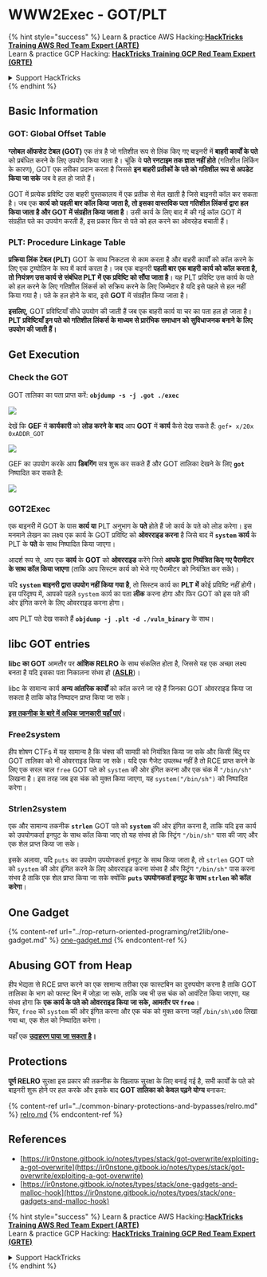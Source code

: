 # WWW2Exec - GOT/PLT

{% hint style="success" %}
Learn & practice AWS Hacking:<img src="/.gitbook/assets/arte.png" alt="" data-size="line">[**HackTricks Training AWS Red Team Expert (ARTE)**](https://training.hacktricks.xyz/courses/arte)<img src="/.gitbook/assets/arte.png" alt="" data-size="line">\
Learn & practice GCP Hacking: <img src="/.gitbook/assets/grte.png" alt="" data-size="line">[**HackTricks Training GCP Red Team Expert (GRTE)**<img src="/.gitbook/assets/grte.png" alt="" data-size="line">](https://training.hacktricks.xyz/courses/grte)

<details>

<summary>Support HackTricks</summary>

* Check the [**subscription plans**](https://github.com/sponsors/carlospolop)!
* **Join the** 💬 [**Discord group**](https://discord.gg/hRep4RUj7f) or the [**telegram group**](https://t.me/peass) or **follow** us on **Twitter** 🐦 [**@hacktricks\_live**](https://twitter.com/hacktricks\_live)**.**
* **Share hacking tricks by submitting PRs to the** [**HackTricks**](https://github.com/carlospolop/hacktricks) and [**HackTricks Cloud**](https://github.com/carlospolop/hacktricks-cloud) github repos.

</details>
{% endhint %}

## **Basic Information**

### **GOT: Global Offset Table**

**ग्लोबल ऑफसेट टेबल (GOT)** एक तंत्र है जो गतिशील रूप से लिंक किए गए बाइनरी में **बाहरी कार्यों के पते** को प्रबंधित करने के लिए उपयोग किया जाता है। चूंकि ये **पते रनटाइम तक ज्ञात नहीं होते** (गतिशील लिंकिंग के कारण), GOT एक तरीका प्रदान करता है जिससे **इन बाहरी प्रतीकों के पते को गतिशील रूप से अपडेट किया जा सके** जब वे हल हो जाते हैं।

GOT में प्रत्येक प्रविष्टि उस बाहरी पुस्तकालय में एक प्रतीक से मेल खाती है जिसे बाइनरी कॉल कर सकता है। जब एक **कार्य को पहली बार कॉल किया जाता है, तो इसका वास्तविक पता गतिशील लिंकर्स द्वारा हल किया जाता है और GOT में संग्रहीत किया जाता है**। उसी कार्य के लिए बाद में की गई कॉल GOT में संग्रहीत पते का उपयोग करती हैं, इस प्रकार फिर से पते को हल करने का ओवरहेड बचाती हैं।

### **PLT: Procedure Linkage Table**

**प्रक्रिया लिंक टेबल (PLT)** GOT के साथ निकटता से काम करता है और बाहरी कार्यों को कॉल करने के लिए एक ट्रम्पोलिन के रूप में कार्य करता है। जब एक बाइनरी **पहली बार एक बाहरी कार्य को कॉल करता है, तो नियंत्रण उस कार्य से संबंधित PLT में एक प्रविष्टि को सौंपा जाता है**। यह PLT प्रविष्टि उस कार्य के पते को हल करने के लिए गतिशील लिंकर्स को सक्रिय करने के लिए जिम्मेदार है यदि इसे पहले से हल नहीं किया गया है। पते के हल होने के बाद, इसे **GOT** में संग्रहीत किया जाता है।

**इसलिए,** GOT प्रविष्टियाँ सीधे उपयोग की जाती हैं जब एक बाहरी कार्य या चर का पता हल हो जाता है। **PLT प्रविष्टियाँ इन पते को गतिशील लिंकर्स के माध्यम से प्रारंभिक समाधान को सुविधाजनक बनाने के लिए उपयोग की जाती हैं।**

## Get Execution

### Check the GOT

GOT तालिका का पता प्राप्त करें: **`objdump -s -j .got ./exec`**

![](<../../.gitbook/assets/image (121).png>)

देखें कि **GEF** में **कार्यकारी** को **लोड करने के बाद** आप **GOT** में **कार्य** कैसे देख सकते हैं: `gef➤ x/20x 0xADDR_GOT`

![](<../../.gitbook/assets/image (620) (1) (1) (1) (1) (1) (1) (1) (1) (1) (1) (1) (1) (1) (1) (1) (1) (1) (1) (1) (1) (1) (1) (1) (1) (1) (1) (1) (1) (1) (1) (1) (1) (2) (2) (2).png>)

GEF का उपयोग करके आप **डिबगिंग** सत्र शुरू कर सकते हैं और GOT तालिका देखने के लिए **`got`** निष्पादित कर सकते हैं:

![](<../../.gitbook/assets/image (496).png>)

### GOT2Exec

एक बाइनरी में GOT के पास **कार्य या** PLT अनुभाग के **पते** होते हैं जो कार्य के पते को लोड करेगा। इस मनमाने लेखन का लक्ष्य एक कार्य के GOT प्रविष्टि को **ओवरराइड करना** है जिसे बाद में **`system`** **कार्य** के PLT के **पते** के साथ निष्पादित किया जाएगा।

आदर्श रूप से, आप एक **कार्य** के **GOT** को **ओवरराइड** करेंगे जिसे **आपके द्वारा नियंत्रित किए गए पैरामीटर के साथ कॉल किया जाएगा** (ताकि आप सिस्टम कार्य को भेजे गए पैरामीटर को नियंत्रित कर सकें)।

यदि **`system`** **बाइनरी द्वारा उपयोग नहीं किया गया है**, तो सिस्टम कार्य का **PLT में** कोई प्रविष्टि नहीं होगी। इस परिदृश्य में, आपको पहले `system` कार्य का पता **लीक** करना होगा और फिर GOT को इस पते की ओर इंगित करने के लिए ओवरराइड करना होगा।

आप PLT पते देख सकते हैं **`objdump -j .plt -d ./vuln_binary`** के साथ।

## libc GOT entries

**libc का GOT** आमतौर पर **आंशिक RELRO** के साथ संकलित होता है, जिससे यह एक अच्छा लक्ष्य बनता है यदि इसका पता निकालना संभव हो ([**ASLR**](../common-binary-protections-and-bypasses/aslr/))।

libc के सामान्य कार्य **अन्य आंतरिक कार्यों** को कॉल करने जा रहे हैं जिनका GOT ओवरराइड किया जा सकता है ताकि कोड निष्पादन प्राप्त किया जा सके।

[**इस तकनीक के बारे में अधिक जानकारी यहाँ पाएं**](https://github.com/nobodyisnobody/docs/blob/main/code.execution.on.last.libc/README.md#1---targetting-libc-got-entries)।

### **Free2system**

हीप शोषण CTFs में यह सामान्य है कि चंक्स की सामग्री को नियंत्रित किया जा सके और किसी बिंदु पर GOT तालिका को भी ओवरराइड किया जा सके। यदि एक गैजेट उपलब्ध नहीं है तो RCE प्राप्त करने के लिए एक सरल चाल `free` GOT पते को `system` की ओर इंगित करना और एक चंक में `"/bin/sh"` लिखना है। इस तरह जब इस चंक को मुक्त किया जाएगा, यह `system("/bin/sh")` को निष्पादित करेगा।

### **Strlen2system**

एक और सामान्य तकनीक **`strlen`** GOT पते को **`system`** की ओर इंगित करना है, ताकि यदि इस कार्य को उपयोगकर्ता इनपुट के साथ कॉल किया जाए तो यह संभव हो कि स्ट्रिंग `"/bin/sh"` पास की जाए और एक शेल प्राप्त किया जा सके।

इसके अलावा, यदि `puts` का उपयोग उपयोगकर्ता इनपुट के साथ किया जाता है, तो `strlen` GOT पते को `system` की ओर इंगित करने के लिए ओवरराइड करना संभव है और स्ट्रिंग `"/bin/sh"` पास करना संभव है ताकि एक शेल प्राप्त किया जा सके क्योंकि **`puts` उपयोगकर्ता इनपुट के साथ `strlen` को कॉल करेगा**।

## **One Gadget**

{% content-ref url="../rop-return-oriented-programing/ret2lib/one-gadget.md" %}
[one-gadget.md](../rop-return-oriented-programing/ret2lib/one-gadget.md)
{% endcontent-ref %}

## **Abusing GOT from Heap**

हीप भेद्यता से RCE प्राप्त करने का एक सामान्य तरीका एक फास्टबिन का दुरुपयोग करना है ताकि GOT तालिका के भाग को फास्ट बिन में जोड़ा जा सके, ताकि जब भी उस चंक को आवंटित किया जाएगा, यह संभव होगा कि **एक कार्य के पते को ओवरराइड किया जा सके, आमतौर पर `free`**।\
फिर, `free` को `system` की ओर इंगित करना और एक चंक को मुक्त करना जहाँ `/bin/sh\x00` लिखा गया था, एक शेल को निष्पादित करेगा।

यहाँ एक [**उदाहरण पाया जा सकता है**](https://ctf-wiki.mahaloz.re/pwn/linux/glibc-heap/chunk\_extend\_overlapping/#hitcon-trainging-lab13)**।**

## **Protections**

**पूर्ण RELRO** सुरक्षा इस प्रकार की तकनीक के खिलाफ सुरक्षा के लिए बनाई गई है, सभी कार्यों के पते को बाइनरी शुरू होने पर हल करके और इसके बाद **GOT तालिका को केवल पढ़ने योग्य** बनाकर:

{% content-ref url="../common-binary-protections-and-bypasses/relro.md" %}
[relro.md](../common-binary-protections-and-bypasses/relro.md)
{% endcontent-ref %}

## References

* [https://ir0nstone.gitbook.io/notes/types/stack/got-overwrite/exploiting-a-got-overwrite](https://ir0nstone.gitbook.io/notes/types/stack/got-overwrite/exploiting-a-got-overwrite)
* [https://ir0nstone.gitbook.io/notes/types/stack/one-gadgets-and-malloc-hook](https://ir0nstone.gitbook.io/notes/types/stack/one-gadgets-and-malloc-hook)

{% hint style="success" %}
Learn & practice AWS Hacking:<img src="/.gitbook/assets/arte.png" alt="" data-size="line">[**HackTricks Training AWS Red Team Expert (ARTE)**](https://training.hacktricks.xyz/courses/arte)<img src="/.gitbook/assets/arte.png" alt="" data-size="line">\
Learn & practice GCP Hacking: <img src="/.gitbook/assets/grte.png" alt="" data-size="line">[**HackTricks Training GCP Red Team Expert (GRTE)**<img src="/.gitbook/assets/grte.png" alt="" data-size="line">](https://training.hacktricks.xyz/courses/grte)

<details>

<summary>Support HackTricks</summary>

* Check the [**subscription plans**](https://github.com/sponsors/carlospolop)!
* **Join the** 💬 [**Discord group**](https://discord.gg/hRep4RUj7f) or the [**telegram group**](https://t.me/peass) or **follow** us on **Twitter** 🐦 [**@hacktricks\_live**](https://twitter.com/hacktricks\_live)**.**
* **Share hacking tricks by submitting PRs to the** [**HackTricks**](https://github.com/carlospolop/hacktricks) and [**HackTricks Cloud**](https://github.com/carlospolop/hacktricks-cloud) github repos.

</details>
{% endhint %}
